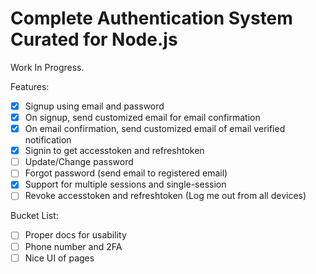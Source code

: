 # Complete Authentication System Curated for Node.js

Work In Progress.

Features:

- [x] Signup using email and password
- [x] On signup, send customized email for email confirmation
- [x] On email confirmation, send customized email of email verified notification
- [x] Signin to get accesstoken and refreshtoken
- [ ] Update/Change password
- [ ] Forgot password (send email to registered email)
- [x] Support for multiple sessions and single-session
- [ ] Revoke accesstoken and refreshtoken (Log me out from all devices)

Bucket List:

- [ ] Proper docs for usability
- [ ] Phone number and 2FA
- [ ] Nice UI of pages
